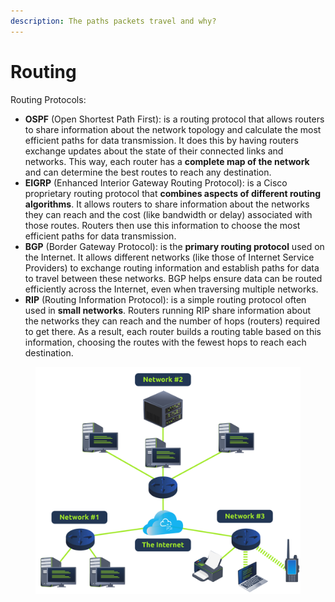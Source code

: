 ```yaml
---
description: The paths packets travel and why?
---
```


# Routing

Routing Protocols:

* **OSPF** (Open Shortest Path First): is a routing protocol that allows routers to share information about the network topology and calculate the most efficient paths for data transmission. It does this by having routers exchange updates about the state of their connected links and networks. This way, each router has a **complete map of the network** and can determine the best routes to reach any destination.
* **EIGRP** (Enhanced Interior Gateway Routing Protocol): is a Cisco proprietary routing protocol that **combines aspects of different routing algorithms**. It allows routers to share information about the networks they can reach and the cost (like bandwidth or delay) associated with those routes. Routers then use this information to choose the most efficient paths for data transmission.
* **BGP** (Border Gateway Protocol): is the **primary routing protocol** used on the Internet. It allows different networks (like those of Internet Service Providers) to exchange routing information and establish paths for data to travel between these networks. BGP helps ensure data can be routed efficiently across the Internet, even when traversing multiple networks.
* **RIP** (Routing Information Protocol): is a simple routing protocol often used in **small networks**. Routers running RIP share information about the networks they can reach and the number of hops (routers) required to get there. As a result, each router builds a routing table based on this information, choosing the routes with the fewest hops to reach each destination.

<figure><img src="../../../.gitbook/assets/5f04259cf9bf5b57aed2c476-1719849271800 (3).svg" alt=""><figcaption></figcaption></figure>

